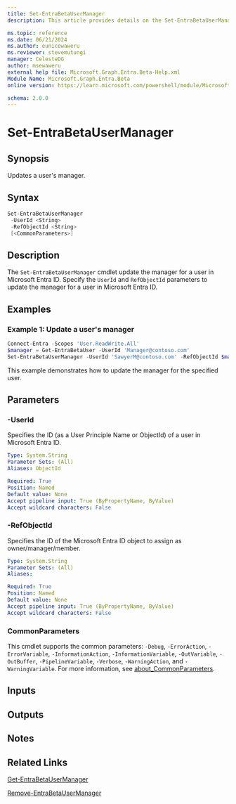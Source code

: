 ```yaml
---
title: Set-EntraBetaUserManager
description: This article provides details on the Set-EntraBetaUserManager command.

ms.topic: reference
ms.date: 06/21/2024
ms.author: eunicewaweru
ms.reviewer: stevemutungi
manager: CelesteDG
author: msewaweru
external help file: Microsoft.Graph.Entra.Beta-Help.xml
Module Name: Microsoft.Graph.Entra.Beta
online version: https://learn.microsoft.com/powershell/module/Microsoft.Graph.Entra.Beta/Set-EntraBetaUserManager

schema: 2.0.0
---
```


# Set-EntraBetaUserManager

## Synopsis

Updates a user's manager.

## Syntax

```powershell
Set-EntraBetaUserManager
 -UserId <String>
 -RefObjectId <String>
 [<CommonParameters>]
```

## Description

The `Set-EntraBetaUserManager` cmdlet update the manager for a user in Microsoft Entra ID. Specify the `UserId` and `RefObjectId` parameters to update the manager for a user in Microsoft Entra ID.

## Examples

### Example 1: Update a user's manager

```powershell
Connect-Entra -Scopes 'User.ReadWrite.All'
$manager = Get-EntraBetaUser -UserId 'Manager@contoso.com'
Set-EntraBetaUserManager -UserId 'SawyerM@contoso.com' -RefObjectId $manager.Id
```

This example demonstrates how to update the manager for the specified user.

## Parameters

### -UserId

Specifies the ID (as a User Principle Name or ObjectId) of a user in Microsoft Entra ID.

```yaml
Type: System.String
Parameter Sets: (All)
Aliases: ObjectId

Required: True
Position: Named
Default value: None
Accept pipeline input: True (ByPropertyName, ByValue)
Accept wildcard characters: False
```

### -RefObjectId

Specifies the ID of the Microsoft Entra ID object to assign as owner/manager/member.

```yaml
Type: System.String
Parameter Sets: (All)
Aliases:

Required: True
Position: Named
Default value: None
Accept pipeline input: True (ByPropertyName, ByValue)
Accept wildcard characters: False
```

### CommonParameters

This cmdlet supports the common parameters: `-Debug`, `-ErrorAction`, `-ErrorVariable`, `-InformationAction`, `-InformationVariable`, `-OutVariable`, `-OutBuffer`, `-PipelineVariable`, `-Verbose`, `-WarningAction`, and `-WarningVariable`. For more information, see [about_CommonParameters](https://go.microsoft.com/fwlink/?LinkID=113216).

## Inputs

## Outputs

## Notes

## Related Links

[Get-EntraBetaUserManager](Get-EntraBetaUserManager.md)

[Remove-EntraBetaUserManager](Remove-EntraBetaUserManager.md)
